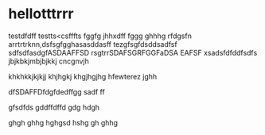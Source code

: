 # hellotttrrr
testdfdff
testts<csfffts
fggfg
jhhxdff
fggg
ghhhg
rfdgsfn arrtrtrknn,dsfsgfgghasasddasff
tezgfsgfdsddsadfsf
sdfsdfasdgfASDAAFFSD
rsgtrrSDAFSGRFGGFaDSA
EAFSF
xsadsfdfddfsdfs
jbjkbkjmbjbjkkj
cncgnvjh

khkhkkjkjkjj
khjhgkj
khgjhgjhg
hfewterez
jghh

dfSDAFFDfdgfdedffgg
sadf
ff

gfsdfds
gddffdffd
gdg
hdgh

ghgh
ghhg
hghgsd
hshg
gh
ghhg
